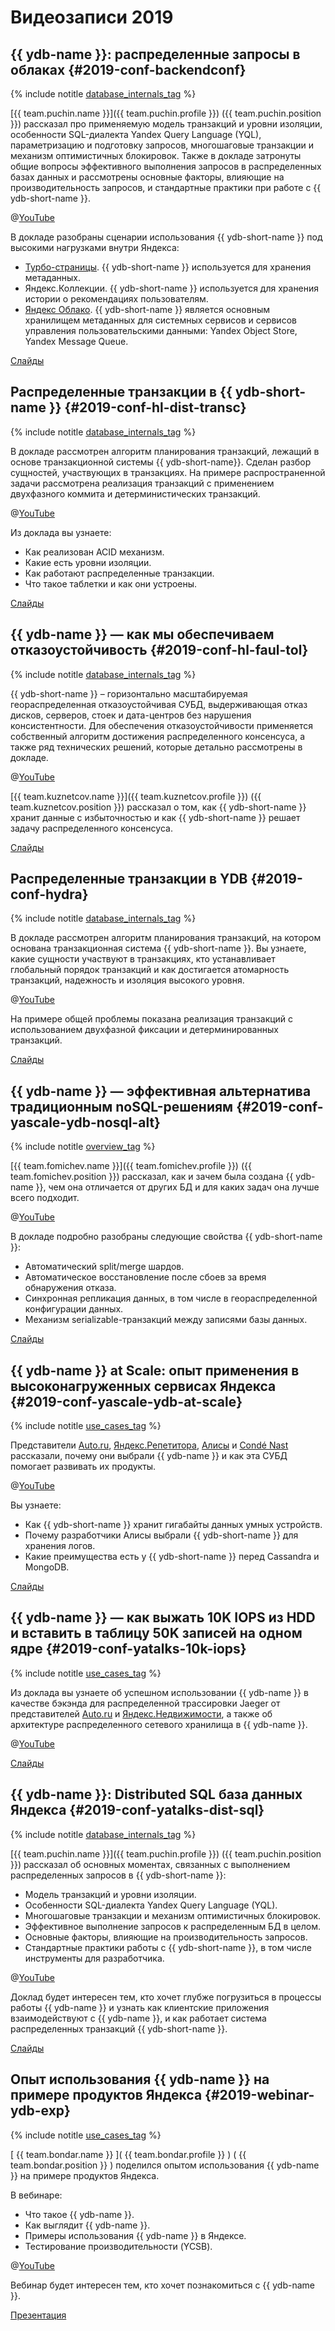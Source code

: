 # Видеозаписи 2019

## {{ ydb-name }}: распределенные запросы в облаках {#2019-conf-backendconf}

{% include notitle [database_internals_tag](../_includes/tags.md#database_internals) %}

[{{ team.puchin.name }}]({{ team.puchin.profile }}) ({{ team.puchin.position }}) рассказал про применяемую модель транзакций и уровни изоляции, особенности SQL-диалекта Yandex Query Language (YQL), параметризацию и подготовку запросов, многошаговые транзакции и механизм оптимистичных блокировок. Также в докладе затронуты общие вопросы эффективного выполнения запросов в распределенных базах данных и рассмотрены основные факторы, влияющие на производительность запросов, и стандартные практики при работе с {{ ydb-short-name }}.

@[YouTube](https://youtu.be/V95bBGB-89Y?t=15514)

В докладе разобраны сценарии использования {{ ydb-short-name }} под высокими нагрузками внутри Яндекса:

* [Турбо-страницы](https://yandex.ru/dev/turbo/). {{ ydb-short-name }} используется для хранения метаданных.
* Яндекс.Коллекции. {{ ydb-short-name }} используется для хранения истории о рекомендациях пользователям.
* [Яндекс Облако](https://yandex.cloud/ru/). {{ ydb-short-name }} является основным хранилищем метаданных для системных сервисов и сервисов управления пользовательскими данными: Yandex Object Store, Yandex Message Queue.

[Слайды](https://presentations.ydb.tech/2019/ru/backend_conf/presentation.pdf)

## Распределенные транзакции в {{ ydb-short-name }} {#2019-conf-hl-dist-transc}

{% include notitle [database_internals_tag](../_includes/tags.md#database_internals) %}

В докладе рассмотрен алгоритм планирования транзакций, лежащий в основе транзакционной системы {{ ydb-short-name}}. Сделан разбор сущностей, участвующих в транзакциях. На примере распространенной задачи рассмотрена реализация транзакций с применением двухфазного коммита и детерминистических транзакций.

@[YouTube](https://youtu.be/8AR1u5OZIm8)

Из доклада вы узнаете:

* Как реализован ACID механизм.
* Какие есть уровни изоляции.
* Как работают распределенные транзакции.
* Что такое таблетки и как они устроены.

[Слайды](https://presentations.ydb.tech/2019/ru/highload_moscow/presentation.pdf)

## {{ ydb-name }} — как мы обеспечиваем отказоустойчивость {#2019-conf-hl-faul-tol}

{% include notitle [database_internals_tag](../_includes/tags.md#database_internals) %}

{{ ydb-short-name }} – горизонтально масштабируемая геораспределенная отказоустойчивая СУБД, выдерживающая отказ дисков, серверов, стоек и дата-центров без нарушения консистентности. Для обеспечения отказоустойчивости применяется собственный алгоритм достижения распределенного консенсуса, а также ряд технических решений, которые детально рассмотрены в докладе.

@[YouTube](https://youtu.be/-GlRSxG4JQU?t=10779)

[{{ team.kuznetcov.name }}]({{ team.kuznetcov.profile }}) ({{ team.kuznetcov.position }}) рассказал о том, как {{ ydb-short-name }} хранит данные с избыточностью и как {{ ydb-short-name }} решает задачу распределенного консенсуса.

[Слайды](https://presentations.ydb.tech/2019/ru/highload_siberia/presentation.pdf)

## Распределенные транзакции в YDB {#2019-conf-hydra}

{% include notitle [database_internals_tag](../_includes/tags.md#database_internals) %}

В докладе рассмотрен алгоритм планирования транзакций, на котором основана транзакционная система {{ ydb-short-name }}. Вы узнаете, какие сущности участвуют в транзакциях, кто устанавливает глобальный порядок транзакций и как достигается атомарность транзакций, надежность и изоляция высокого уровня.

@[YouTube](https://www.youtube.com/watch?v=85GIFpG3zx4)

На примере общей проблемы показана реализация транзакций с использованием двухфазной фиксации и детерминированных транзакций.

[Слайды](https://presentations.ydb.tech/2019/ru/hydra/presentation.pdf)

## {{ ydb-name }} — эффективная альтернатива традиционным noSQL-решениям {#2019-conf-yascale-ydb-nosql-alt}

{% include notitle [overview_tag](../_includes/tags.md#overview) %}

[{{ team.fomichev.name }}]({{ team.fomichev.profile }}) ({{ team.fomichev.position }}) рассказал, как и зачем была создана {{ ydb-name }}, чем она отличается от других БД и для каких задач она лучше всего подходит.

@[YouTube](https://youtu.be/MlSdUq5RIN8)

В докладе подробно разобраны следующие свойства {{ ydb-short-name }}:

* Автоматический split/merge шардов.
* Автоматическое восстановление после сбоев за время обнаружения отказа.
* Синхронная репликация данных, в том числе в геораспределенной конфигурации данных.
* Механизм serializable-транзакций между записями базы данных.

[Слайды](https://presentations.ydb.tech/2019/ru/yandex_scale_nosql_alternative/presentation.pdf)

## {{ ydb-name }} at Scale: опыт применения в высоконагруженных сервисах Яндекса {#2019-conf-yascale-ydb-at-scale}

{% include notitle [use_cases_tag](../_includes/tags.md#use_cases) %}

Представители [Auto.ru](https://auto.ru), [Яндекс.Репетитора](https://yandex.ru/tutor/), [Алисы](https://yandex.ru/alice) и [Condé Nast](https://www.condenast.ru/) рассказали, почему они выбрали {{ ydb-name }} и как эта СУБД помогает развивать их продукты.

@[YouTube](https://youtu.be/kubFwIKJjBY)

Вы узнаете:

* Как {{ ydb-short-name }} хранит гигабайты данных умных устройств.
* Почему разработчики Алисы выбрали {{ ydb-short-name }} для хранения логов.
* Какие преимущества есть у {{ ydb-short-name }} перед Cassandra и MongoDB.

[Слайды](https://storage.yandexcloud.net/ydb-public-talks/242-olegbondar.pptx)

## {{ ydb-name }} — как выжать 10K IOPS из HDD и вставить в таблицу 50K записей на одном ядре {#2019-conf-yatalks-10k-iops}

{% include notitle [use_cases_tag](../_includes/tags.md#use_cases) %}

Из доклада вы узнаете об успешном использовании {{ ydb-name }} в качестве бэкэнда для распределенной трассировки Jaeger от представителей [Auto.ru](https://auto.ru) и [Яндекс.Недвижимости](https://realty.yandex.ru/), а также об архитектуре распределенного сетевого хранилища в {{ ydb-name }}.

@[YouTube](https://www.youtube.com/watch?v=hXH_tRBxFnA&t=11318s)


[Слайды](https://storage.yandexcloud.net/ydb-public-talks/yatalks-ydb.pptx)

## {{ ydb-name }}: Distributed SQL база данных Яндекса {#2019-conf-yatalks-dist-sql}

{% include notitle [database_internals_tag](../_includes/tags.md#database_internals) %}

[{{ team.puchin.name }}]({{ team.puchin.profile }}) ({{ team.puchin.position }}) рассказал об основных моментах, связанных с выполнением распределенных запросов в {{ ydb-short-name }}:

* Модель транзакций и уровни изоляции.
* Особенности SQL-диалекта Yandex Query Language (YQL).
* Многошаговые транзакции и механизм оптимистичных блокировок.
* Эффективное выполнение запросов к распределенным БД в целом.
* Основные факторы, влияющие на производительность запросов.
* Стандартные практики работы с {{ ydb-short-name }}, в том числе инструменты для разработчика.

@[YouTube](https://youtu.be/tzANIAbc99o?t=3012)

Доклад будет интересен тем, кто хочет глубже погрузиться в процессы работы {{ ydb-name }} и узнать как клиентские приложения взаимодействуют с {{ ydb-name }}, и как работает система распределенных транзакций {{ ydb-short-name }}.

[Слайды](https://storage.yandexcloud.net/ydb-public-talks/YdbInCloud_2.pptx)

## Опыт использования {{ ydb-name }} на примере продуктов Яндекса {#2019-webinar-ydb-exp}

{% include notitle [use_cases_tag](../_includes/tags.md#use_cases) %}

[ {{ team.bondar.name }} ]( {{ team.bondar.profile }} ) ( {{ team.bondar.position }} ) поделился опытом использования {{ ydb-name }} на примере продуктов Яндекса.

В вебинаре:

* Что такое {{ ydb-name }}.
* Как выглядит {{ ydb-name }}.
* Примеры использования {{ ydb-name }} в Яндексе.
* Тестирование производительности (YCSB).

@[YouTube](https://youtu.be/qWqU-R-X3Dc)

Вебинар будет интересен тем, кто хочет познакомиться с {{ ydb-name }}.

[Презентация](https://presentations.ydb.tech/2019/ru/webinar_ydb/presentation.pdf)